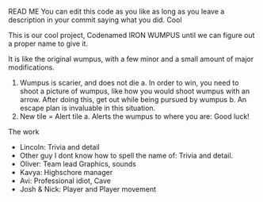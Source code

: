 READ ME
You can edit this code as you like as long as you leave a description in your commit saying what you did.
Cool 

This is our cool project, Codenamed IRON WUMPUS until we can figure out a proper name to give it.

It is like the original wumpus, with a few minor and a small amount of major modifications.
1. Wumpus is scarier, and does not die
    a. In order to win, you need to shoot a picture of wumpus, like how you would shoot wumpus with an arrow. After doing this, get out while being pursued by wumpus
    b. An escape plan is invaluable in this situation.
2. New tile = Alert tile
    a. Alerts the wumpus to where you are: Good luck!

The work
- Lincoln: Trivia and detail
- Other guy I dont know how to spell the name of: Trivia and detail.
- Oliver: Team lead Graphics, sounds
- Kavya: Highschore manager
- Avi: Professional idiot, Cave
- Josh & Nick: Player and Player movement

